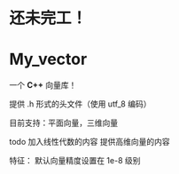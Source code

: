 


# 还未完工！


# My_vector

一个 **C++** 向量库！

提供 .h 形式的头文件（使用 utf_8 编码）

目前支持：平面向量，三维向量

todo
加入线性代数的内容
提供高维向量的内容

特征：
默认向量精度设置在 1e-8 级别
